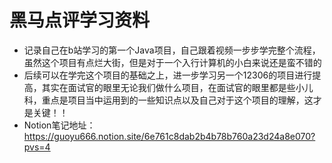 # 黑马点评学习资料

- 记录自己在b站学习的第一个Java项目，自己跟着视频一步步学完整个流程，虽然这个项目有点烂大街，但是对于一个入行计算机的小白来说还是蛮不错的
- 后续可以在学完这个项目的基础之上，进一步学习另一个12306的项目进行提高，其实在面试官的眼里无论我们做什么项目，在面试官的眼里都是些小儿科，重点是项目当中运用到的一些知识点以及自己对于这个项目的理解，这才是关键！！
- Notion笔记地址：https://guoyu666.notion.site/6e761c8dab2b4b78b760a23d24a8e070?pvs=4
